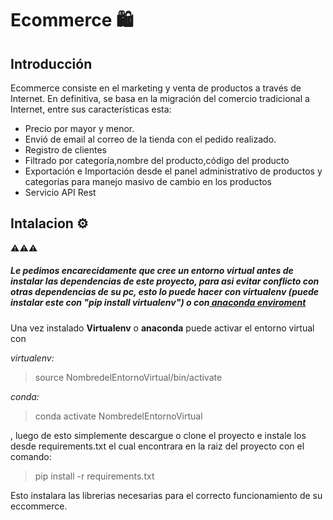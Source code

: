 # Ecommerce 🛍️

 ## Introducción
Ecommerce consiste en el marketing y venta de productos  a través de Internet. En definitiva, se basa en la migración del comercio tradicional a Internet, entre sus características esta:

- Precio por mayor y menor.
- Envió de email al correo de la tienda con el pedido realizado.
- Registro de clientes
- Filtrado por categoría,nombre del producto,código del producto
- Exportación e Importación desde el panel administrativo de productos y categorías para manejo masivo de cambio en los productos
- Servicio API Rest

## Intalacion ⚙️ 

⚠️⚠️⚠️
##### **Le pedimos encarecidamente que cree un entorno virtual antes de instalar las dependencias de este proyecto, para asi evitar conflicto con otras dependencias de su pc, esto lo puede hacer con virtualenv (puede instalar este con "pip install virtualenv") o con[ anaconda enviroment](http://https://anaconda.org/ " anaconda enviroment")** 

Una vez instalado **Virtualenv** o **anaconda** puede activar el entorno virtual  con 

*virtualenv:*

> source NombredelEntornoVirtual/bin/activate

*conda:*

>conda activate NombredelEntornoVirtual 


, luego de esto  simplemente descargue o clone el proyecto e instale los desde
requirements.txt el cual encontrara en la raiz del proyecto con el comando:

> pip install -r requirements.txt

Esto instalara las librerias necesarias para el correcto funcionamiento de su eccommerce. 



